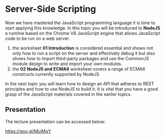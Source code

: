
# Server-Side Scripting

Now we have mastered the JavaScript programming language it is time to start applying this knowledge. In this topic you will be introduced to **NodeJS** a runtime based on the Chrome V8 JavaScript engine that allows JavaScript code to be run on a web server.

1. the worksheet **01 Introduction** is considered essential and shows not only how to run a script on the server and effectively debug it but also shows how to import third-party packages and use the CommonJS module design to write and import your own modules.
2. the **02 NodeJS and ECMA6** worksheet covers a range of ECMA6 constructs currently supported by NodeJS

In the next topic you will learn how to design an API that adheres to REST principles and how to use NodeJS to build it. It is vital that you have a good grasp of the JavaScript materials covered in the earlier topics.

## Presentation

The lecture presentation can be accessed below:

https://goo.gl/MujMqY
